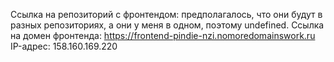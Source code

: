 Ссылка на репозиторий с фронтендом: предполагалось, что они будут в разных репозиториях, а они у меня в одном, поэтому undefined.
Ссылка на домен фронтенда: https://frontend-pindie-nzi.nomoredomainswork.ru
IP-адрес: 158.160.169.220
